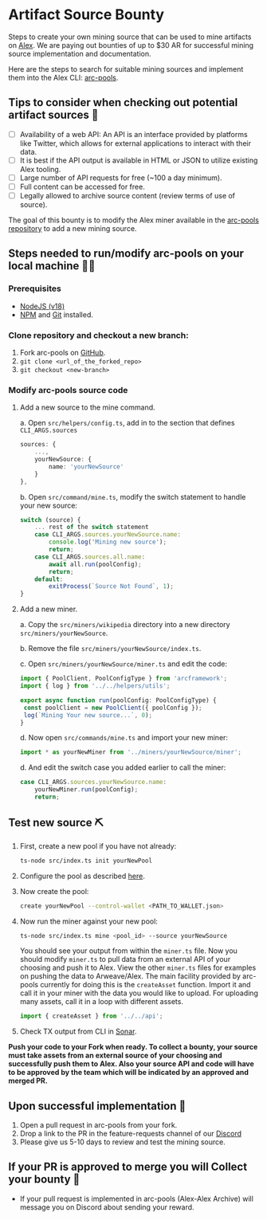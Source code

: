 # Artifact Source Bounty

Steps to create your own mining source that can be used to mine artifacts on [Alex](https://alex.arweave.dev/#/). We are paying out bounties of up to $30 AR for successful mining source implementation and documentation.

Here are the steps to search for suitable mining sources and implement them into the Alex CLI: [arc-pools](https://github.com/ArweaveAlex/arc-pools).

## Tips to consider when checking out potential artifact sources 🤔

- [ ] Availability of a web API: An API is an interface provided by platforms like Twitter, which allows for external applications to interact with their data.
- [ ] It is best if the API output is available in HTML or JSON to utilize existing Alex tooling.
- [ ] Large number of API requests for free (~100 a day minimum).
- [ ] Full content can be accessed for free.
- [ ] Legally allowed to archive source content (review terms of use of source).

The goal of this bounty is to modify the Alex miner available in the [arc-pools repository](https://github.com/ArweaveAlex/arc-pools) to add a new mining source.

## Steps needed to run/modify arc-pools on your local machine 🧑‍💻

### Prerequisites

- [NodeJS (v18)](https://nodejs.org/)
- [NPM](https://www.npmjs.com/) and [Git](https://git-scm.com/) installed.

### Clone repository and checkout a new branch:

1. Fork arc-pools on [GitHub](https://github.com/ArweaveAlex/arc-pools/fork).
2. `git clone <url_of_the_forked_repo>`
3. `git checkout <new-branch>`

### Modify arc-pools source code

1. Add a new source to the mine command.

   a. Open `src/helpers/config.ts`, add in to the section that defines `CLI_ARGS.sources`

   ```typescript
   sources: {
       ...,
       yourNewSource: {
           name: 'yourNewSource'
       }
   },
   ```

   b. Open `src/command/mine.ts`, modify the switch statement to handle your new source:

   ```typescript
   switch (source) {
       ... rest of the switch statement
       case CLI_ARGS.sources.yourNewSource.name:
           console.log('Mining new source');
           return;
       case CLI_ARGS.sources.all.name:
           await all.run(poolConfig);
           return;
       default:
           exitProcess(`Source Not Found`, 1);
   }
   ```

2. Add a new miner.

   a. Copy the `src/miners/wikipedia` directory into a new directory `src/miners/yourNewSource`.

   b. Remove the file `src/miners/yourNewSource/index.ts`.

   c. Open `src/miners/yourNewSource/miner.ts` and edit the code:

   ```typescript
   import { PoolClient, PoolConfigType } from 'arcframework';
   import { log } from '../../helpers/utils';

   export async function run(poolConfig: PoolConfigType) {
   	const poolClient = new PoolClient({ poolConfig });
   	log(`Mining Your new source...`, 0);
   }
   ```

   d. Now open `src/commands/mine.ts` and import your new miner:

   ```typescript
   import * as yourNewMiner from '../miners/yourNewSource/miner';
   ```

   d. And edit the switch case you added earlier to call the miner:

   ```typescript
   case CLI_ARGS.sources.yourNewSource.name:
       yourNewMiner.run(poolConfig);
       return;
   ```

## Test new source ⛏️

1. First, create a new pool if you have not already:

   ```bash
   ts-node src/index.ts init yourNewPool
   ```

2. Configure the pool as described [here](https://alex.arweave.dev/#/docs/creating-a-pool/pool-creation-cli).

3. Now create the pool:

   ```bash
   create yourNewPool --control-wallet <PATH_TO_WALLET.json>
   ```

4. Now run the miner against your new pool:

   ```bash
   ts-node src/index.ts mine <pool_id> --source yourNewSource
   ```

   You should see your output from within the `miner.ts` file. Now you should modify `miner.ts` to pull data from an external API of your choosing and push it to Alex. View the other `miner.ts` files for examples on pushing the data to Arweave/Alex. The main facility provided by arc-pools currently for doing this is the `createAsset` function. Import it and call it in your miner with the data you would like to upload. For uploading many assets, call it in a loop with different assets.

   ```typescript
   import { createAsset } from '../../api';
   ```

5. Check TX output from CLI in [Sonar](https://sonar.warp.cc/#/app/contracts?network=mainnet&dre=dre1).

**Push your code to your Fork when ready. To collect a bounty, your source must take assets from an external source of your choosing and successfully push them to Alex. Also your source API and code will have to be approved by the team which will be indicated by an approved and merged PR.**

## Upon successful implementation 🙌

1. Open a pull request in arc-pools from your fork.
2. Drop a link to the PR in the feature-requests channel of our [Discord](http://discord.gg/2uZsWuTNvN)
3. Please give us 5-10 days to review and test the mining source.

## If your PR is approved to merge you will Collect your bounty 🤑

- If your pull request is implemented in arc-pools (Alex-Alex Archive) will message you on Discord about sending your reward.
